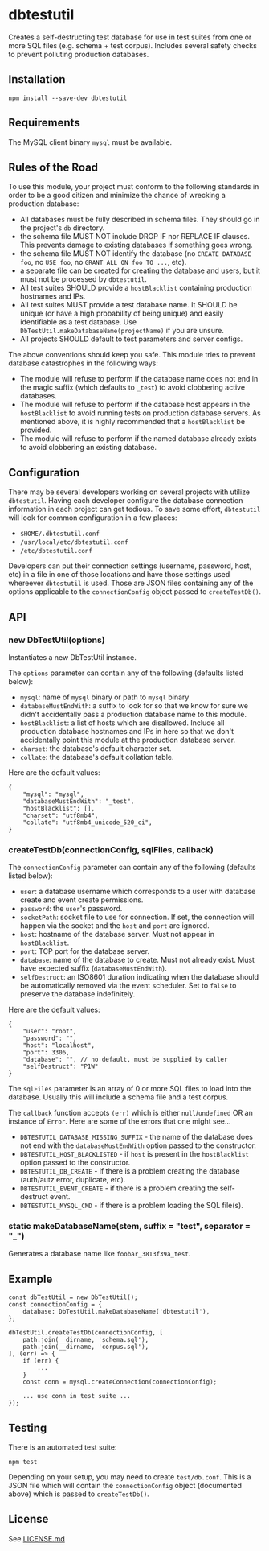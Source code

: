 # dbtestutil

Creates a self-destructing test database for use in test suites from one or more SQL files (e.g. schema + test corpus).
Includes several safety checks to prevent polluting production databases.

## Installation

    npm install --save-dev dbtestutil

## Requirements

The MySQL client binary `mysql` must be available.

## Rules of the Road

To use this module, your project must conform to the following standards in order to be a good citizen and minimize the chance of wrecking a production database:

* All databases must be fully described in schema files. They should go in the project's `db` directory.
 * the schema file MUST NOT include DROP IF nor REPLACE IF clauses. This prevents damage to existing databases if something goes wrong.
 * the schema file MUST NOT identify the database (no `CREATE DATABASE foo`, no `USE foo`, no `GRANT ALL ON foo TO ...`, etc).
 * a separate file can be created for creating the database and users, but it must not be processed by `dbtestutil`.
* All test suites SHOULD provide a `hostBlacklist` containing production hostnames and IPs.
* All test suites MUST provide a test database name. It SHOULD be unique (or have a high probability of being unique) and easily identifiable as a test database. Use `DbTestUtil.makeDatabaseName(projectName)` if you are unsure.
* All projects SHOULD default to test parameters and server configs.

The above conventions should keep you safe. This module tries to prevent database catastrophes in the following ways:

* The module will refuse to perform if the database name does not end in the magic suffix (which defaults to `_test`) to avoid clobbering active databases.
* The module will refuse to perform if the database host appears in the `hostBlacklist` to avoid running tests on production database servers. As mentioned above, it is highly recommended that a `hostBlacklist` be provided.
* The module will refuse to perform if the named database already exists to avoid clobbering an existing database.

## Configuration

There may be several developers working on several projects with utilize `dbtestutil`. Having each developer configure the database connection information
in each project can get tedious. To save some effort, `dbtestutil` will look for common configuration in a few places:

* `$HOME/.dbtestutil.conf`
* `/usr/local/etc/dbtestutil.conf`
* `/etc/dbtestutil.conf`

Developers can put their connection settings (username, password, host, etc) in a file in one of those locations and have those
settings used whereever `dbtestutil` is used. Those are JSON files containing any of the options applicable to the `connectionConfig`
object passed to `createTestDb()`.

## API

### new DbTestUtil(options)

Instantiates a new DbTestUtil instance.

The `options` parameter can contain any of the following (defaults listed below):

* `mysql`: name of `mysql` binary or path to `mysql` binary
* `databaseMustEndWith`: a suffix to look for so that we know for sure we didn't accidentally pass a production database name to this module.
* `hostBlacklist`: a list of hosts which are disallowed. Include all production database hostnames and IPs in here so that we don't accidentally point this module at the production database server.
* `charset`: the database's default character set.
* `collate`: the database's default collation table.

Here are the default values:

    {
        "mysql": "mysql",
        "databaseMustEndWith": "_test",
        "hostBlacklist": [],
        "charset": "utf8mb4",
        "collate": "utf8mb4_unicode_520_ci",
    }

### createTestDb(connectionConfig, sqlFiles, callback)

The `connectionConfig` parameter can contain any of the following (defaults listed below):

* `user`: a database username which corresponds to a user with database create and event create permissions.
* `password`: the `user`'s password.
* `socketPath`: socket file to use for connection. If set, the connection will happen via the socket and the `host` and `port` are ignored.
* `host`: hostname of the database server. Must not appear in `hostBlacklist`.
* `port`: TCP port for the database server.
* `database`: name of the database to create. Must not already exist. Must have expected suffix (`databaseMustEndWith`).
* `selfDestruct`: an ISO8601 duration indicating when the database should be automatically removed via the event scheduler. Set to `false` to preserve the database indefinitely.

Here are the default values:

    {
        "user": "root",
        "password": "",
        "host": "localhost",
        "port": 3306,
        "database": "", // no default, must be supplied by caller
        "selfDestruct": "P1W"
    }

The `sqlFiles` parameter is an array of 0 or more SQL files to load into the database. Usually this will include a schema file and a test corpus.

The `callback` function accepts `(err)` which is either `null`/`undefined` OR an instance of `Error`. Here are some of the errors that one might see...

* `DBTESTUTIL_DATABASE_MISSING_SUFFIX` - the name of the database does not end with the `databaseMustEndWith` option passed to the constructor.
* `DBTESTUTIL_HOST_BLACKLISTED` - if `host` is present in the `hostBlacklist` option passed to the constructor.
* `DBTESTUTIL_DB_CREATE` - if there is a problem creating the database (auth/autz error, duplicate, etc).
* `DBTESTUTIL_EVENT_CREATE` - if there is a problem creating the self-destruct event.
* `DBTESTUTIL_MYSQL_CMD` - if there is a problem loading the SQL file(s).

### static makeDatabaseName(stem, suffix = "test", separator = "_")

Generates a database name like `foobar_3813f39a_test`.

## Example

```
const dbTestUtil = new DbTestUtil();
const connectionConfig = {
    database: DbTestUtil.makeDatabaseName('dbtestutil'),
};

dbTestUtil.createTestDb(connectionConfig, [
    path.join(__dirname, 'schema.sql'),
    path.join(__dirname, 'corpus.sql'),
], (err) => {
    if (err) {
        ...
    }
    const conn = mysql.createConnection(connectionConfig);

    ... use conn in test suite ...
});
```

## Testing

There is an automated test suite:

    npm test

Depending on your setup, you may need to create `test/db.conf`. This is a JSON file
which will contain the `connectionConfig` object (documented above) which is passed
to `createTestDb()`.

## License

See [LICENSE.md](https://github.com/ssimicro/dbtestutil/blob/master/LICENSE.md)
